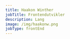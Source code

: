 ```yaml
---
title: Haakon Winther
jobTitle: Frontendutvikler
description: Lang
image: /img/haakonw.png
jobType: frontEnd
---
```


